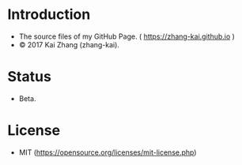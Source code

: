 # Introduction
- The source files of my GitHub Page. ( https://zhang-kai.github.io )
- © 2017 Kai Zhang (zhang-kai).

# Status
- Beta.

# License
- MIT (https://opensource.org/licenses/mit-license.php)
